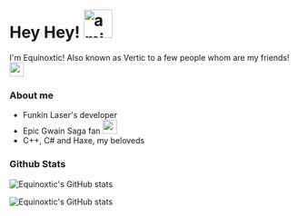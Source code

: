 # Hey Hey! <img src="https://user-images.githubusercontent.com/86795271/178117197-2c8f88b2-aaa9-4c14-8779-8e17f017ae53.gif" alt="ami_happy" width="50"/>

I'm Equinoxtic! Also known as Vertic to a few people whom are my friends!
<img src="https://user-images.githubusercontent.com/86795271/178116952-eb5f9d4f-338d-4aee-b8d8-20586c465404.gif" alt="ami_eating" width="25"/>

### About me

* Funkin Laser's developer
* Epic Gwain Saga fan <img src="https://user-images.githubusercontent.com/86795271/178117055-f099bfe7-7ee7-4c20-9727-be2d78511bf1.jpg" alt="ami_smug" width="25"/>
* C++, C# and Haxe, my beloveds

### Github Stats

![Equinoxtic's GitHub stats](https://github-readme-stats.vercel.app/api?username=Equinoxtic&show_icons=true&theme=rose_pine)

![Equinoxtic's GitHub stats](https://github-readme-stats.vercel.app/api/top-langs?username=Equinoxtic&hide=c&show_icons=true&theme=rose_pine)

<!--
**Equinoxtic/Equinoxtic** is a ✨ _special_ ✨ repository because its `README.md` (this file) appears on your GitHub profile.
-->

